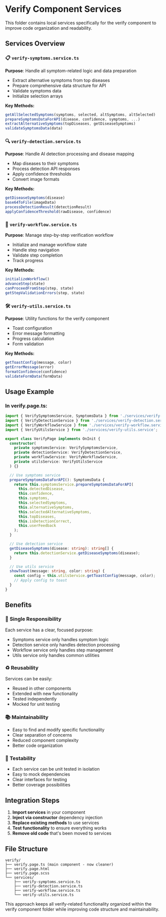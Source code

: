 # Verify Component Services

This folder contains local services specifically for the verify component to improve code organization and readability.

## Services Overview

### 📋 `verify-symptoms.service.ts`
**Purpose**: Handle all symptom-related logic and data preparation
- Extract alternative symptoms from top diseases
- Prepare comprehensive data structure for API
- Validate symptoms data
- Initialize selection arrays

**Key Methods:**
```typescript
getAllSelectedSymptoms(symptoms, selected, altSymptoms, altSelected)
prepareSymptomsDataForAPI(disease, confidence, symptoms, ...)
extractAlternativeSymptoms(topDiseases, getDiseaseSymptoms)
validateSymptomsData(data)
```

### 🔍 `verify-detection.service.ts`
**Purpose**: Handle AI detection processing and disease mapping
- Map diseases to their symptoms
- Process detection API responses
- Apply confidence thresholds
- Convert image formats

**Key Methods:**
```typescript
getDiseaseSymptoms(disease)
base64ToFile(imageData)
processDetectionResult(detectionResult)
applyConfidenceThreshold(rawDisease, confidence)
```

### 🔄 `verify-workflow.service.ts`
**Purpose**: Manage step-by-step verification workflow
- Initialize and manage workflow state
- Handle step navigation
- Validate step completion
- Track progress

**Key Methods:**
```typescript
initializeWorkflow()
advanceStep(state)
canProceedFromStep(step, state)
getStepValidationErrors(step, state)
```

### 🛠️ `verify-utils.service.ts`
**Purpose**: Utility functions for the verify component
- Toast configuration
- Error message formatting
- Progress calculation
- Form validation

**Key Methods:**
```typescript
getToastConfig(message, color)
getErrorMessage(error)
formatConfidence(confidence)
validateFormData(formData)
```

## Usage Example

### In verify.page.ts:

```typescript
import { VerifySymptomsService, SymptomsData } from './services/verify-symptoms.service';
import { VerifyDetectionService } from './services/verify-detection.service';
import { VerifyWorkflowService } from './services/verify-workflow.service';
import { VerifyUtilsService } from './services/verify-utils.service';

export class VerifyPage implements OnInit {
  constructor(
    private symptomsService: VerifySymptomsService,
    private detectionService: VerifyDetectionService,
    private workflowService: VerifyWorkflowService,
    private utilsService: VerifyUtilsService
  ) {}

  // Use symptoms service
  prepareSymptomsDataForAPI(): SymptomsData {
    return this.symptomsService.prepareSymptomsDataForAPI(
      this.detectedDisease,
      this.confidence,
      this.symptoms,
      this.selectedSymptoms,
      this.alternativeSymptoms,
      this.selectedAlternativeSymptoms,
      this.topDiseases,
      this.isDetectionCorrect,
      this.userFeedback
    );
  }

  // Use detection service
  getDiseaseSymptoms(disease: string): string[] {
    return this.detectionService.getDiseaseSymptoms(disease);
  }

  // Use utils service
  showToast(message: string, color: string) {
    const config = this.utilsService.getToastConfig(message, color);
    // Apply config to toast
  }
}
```

## Benefits

### 🎯 **Single Responsibility**
Each service has a clear, focused purpose:
- Symptoms service only handles symptom logic
- Detection service only handles detection processing
- Workflow service only handles step management
- Utils service only handles common utilities

### ♻️ **Reusability**
Services can be easily:
- Reused in other components
- Extended with new functionality
- Tested independently
- Mocked for unit testing

### 📚 **Maintainability**
- Easy to find and modify specific functionality
- Clear separation of concerns
- Reduced component complexity
- Better code organization

### 🧪 **Testability**
- Each service can be unit tested in isolation
- Easy to mock dependencies
- Clear interfaces for testing
- Better coverage possibilities

## Integration Steps

1. **Import services** in your component
2. **Inject via constructor** dependency injection
3. **Replace existing methods** to use services
4. **Test functionality** to ensure everything works
5. **Remove old code** that's been moved to services

## File Structure
```
verify/
├── verify.page.ts (main component - now cleaner)
├── verify.page.html
├── verify.page.scss
└── services/
    ├── verify-symptoms.service.ts
    ├── verify-detection.service.ts
    ├── verify-workflow.service.ts
    └── verify-utils.service.ts
```

This approach keeps all verify-related functionality organized within the verify component folder while improving code structure and maintainability.